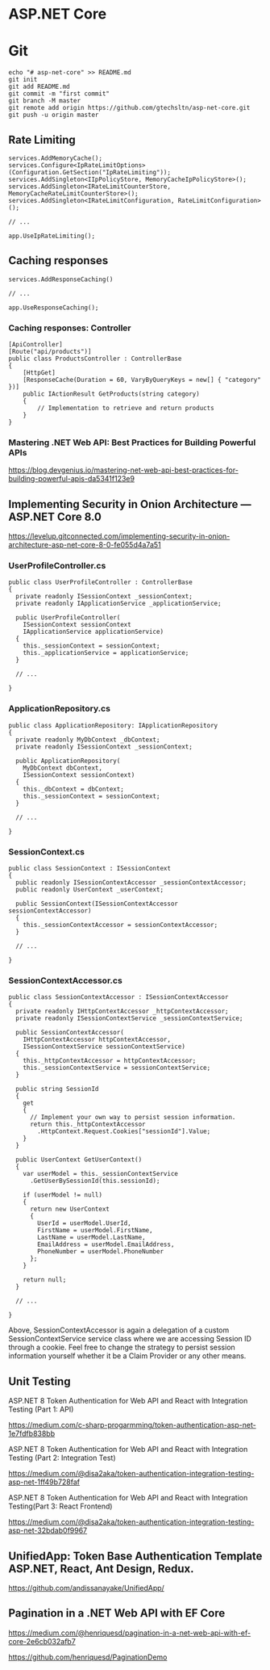 # ASP.NET Core

# Git

```
echo "# asp-net-core" >> README.md
git init
git add README.md
git commit -m "first commit"
git branch -M master
git remote add origin https://github.com/gtechsltn/asp-net-core.git
git push -u origin master
```
## Rate Limiting

```
services.AddMemoryCache();
services.Configure<IpRateLimitOptions>(Configuration.GetSection("IpRateLimiting"));
services.AddSingleton<IIpPolicyStore, MemoryCacheIpPolicyStore>();
services.AddSingleton<IRateLimitCounterStore, MemoryCacheRateLimitCounterStore>();
services.AddSingleton<IRateLimitConfiguration, RateLimitConfiguration>();

// ...

app.UseIpRateLimiting();
```

## Caching responses

```
services.AddResponseCaching()

// ...

app.UseResponseCaching();

```

### Caching responses: Controller

```
[ApiController]
[Route("api/products")]
public class ProductsController : ControllerBase
{
    [HttpGet]
    [ResponseCache(Duration = 60, VaryByQueryKeys = new[] { "category" })]
    public IActionResult GetProducts(string category)
    {
        // Implementation to retrieve and return products
    }
}

```

### Mastering .NET Web API: Best Practices for Building Powerful APIs

https://blog.devgenius.io/mastering-net-web-api-best-practices-for-building-powerful-apis-da5341f123e9

## Implementing Security in Onion Architecture — ASP.NET Core 8.0

https://levelup.gitconnected.com/implementing-security-in-onion-architecture-asp-net-core-8-0-fe055d4a7a51

### UserProfileController.cs

```
public class UserProfileController : ControllerBase
{
  private readonly ISessionContext _sessionContext;
  private readonly IApplicationService _applicationService;

  public UserProfileController(
    ISessionContext sessionContext
    IApplicationService applicationService)
  {
    this._sessionContext = sessionContext;
    this._applicationService = applicationService;
  }

  // ...

}
```

### ApplicationRepository.cs

```
public class ApplicationRepository: IApplicationRepository
{
  private readonly MyDbContext _dbContext;
  private readonly ISessionContext _sessionContext;

  public ApplicationRepository(
    MyDbContext dbContext, 
    ISessionContext sessionContext)
  {
    this._dbContext = dbContext;
    this._sessionContext = sessionContext;
  }

  // ...

}
```

### SessionContext.cs
```
public class SessionContext : ISessionContext
{
  public readonly ISessionContextAccessor _sessionContextAccessor;
  public readonly UserContext _userContext;

  public SessionContext(ISessionContextAccessor sessionContextAccessor)
  {
    this._sessionContextAccessor = sessionContextAccessor;
  }

  // ...

}
```

### SessionContextAccessor.cs
```
public class SessionContextAccessor : ISessionContextAccessor
{
  private readonly IHttpContextAccessor _httpContextAccessor;
  private readonly ISessionContextService _sessionContextService;

  public SessionContextAccessor(
    IHttpContextAccessor httpContextAccessor,
    ISessionContextService sessionContextService)
  {
    this._httpContextAccessor = httpContextAccessor;
    this._sessionContextService = sessionContextService;
  }

  public string SessionId
  {
    get
    {
      // Implement your own way to persist session information.
      return this._httpContextAccessor
        .HttpContext.Request.Cookies["sessionId"].Value;
    }
  }

  public UserContext GetUserContext()
  {
    var userModel = this._sessionContextService
      .GetUserBySessionId(this.sessionId);
    
    if (userModel != null)
    {
      return new UserContext
      {
        UserId = userModel.UserId,
        FirstName = userModel.FirstName,
        LastName = userModel.LastName,
        EmailAddress = userModel.EmailAddress,
        PhoneNumber = userModel.PhoneNumber
      };
    }
    
    return null;
  }

  // ...

}
```

Above, SessionContextAccessor is again a delegation of a custom SessionContextService service class where we are accessing Session ID through a cookie. Feel free to change the strategy to persist session information yourself whether it be a Claim Provider or any other means.

## Unit Testing

ASP.NET 8 Token Authentication for Web API and React with Integration Testing (Part 1: API)

https://medium.com/c-sharp-progarmming/token-authentication-asp-net-1e7fdfb838bb

ASP.NET 8 Token Authentication for Web API and React with Integration Testing (Part 2: Integration Test)

https://medium.com/@disa2aka/token-authentication-integration-testing-asp-net-1ff49b728faf

ASP.NET 8 Token Authentication for Web API and React with Integration Testing(Part 3: React Frontend)

https://medium.com/@disa2aka/token-authentication-integration-testing-asp-net-32bdab0f9967

## UnifiedApp: Token Base Authentication Template ASP.NET, React, Ant Design, Redux.

https://github.com/andissanayake/UnifiedApp/

## Pagination in a .NET Web API with EF Core

https://medium.com/@henriquesd/pagination-in-a-net-web-api-with-ef-core-2e6cb032afb7

https://github.com/henriquesd/PaginationDemo
